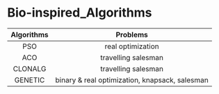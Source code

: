# Bio-inspired_Algorithms

| Algorithms    | Problems      |
|:-------------:|:-------------:|
| PSO           | real optimization      |
| ACO           | travelling salesman |
| CLONALG       | travelling salesman      |
| GENETIC       | binary & real optimization, knapsack, salesman      |
